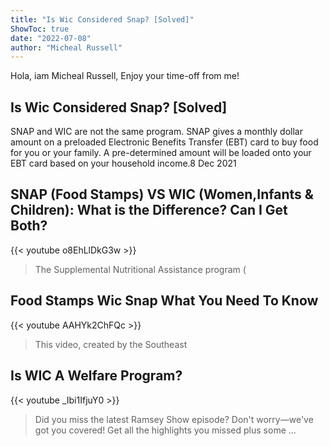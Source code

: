 ```yaml
---
title: "Is Wic Considered Snap? [Solved]"
ShowToc: true 
date: "2022-07-08"
author: "Micheal Russell" 
---
```


Hola, iam Micheal Russell, Enjoy your time-off from me!
## Is Wic Considered Snap? [Solved]
SNAP and WIC are not the same program. SNAP gives a monthly dollar amount on a preloaded Electronic Benefits Transfer (EBT) card to buy food for you or your family. A pre-determined amount will be loaded onto your EBT card based on your household income.8 Dec 2021

## SNAP (Food Stamps) VS WIC (Women,Infants & Children): What is the Difference? Can I Get Both?
{{< youtube o8EhLlDkG3w >}}
>The Supplemental Nutritional Assistance program (

## Food Stamps Wic Snap What You Need To Know
{{< youtube AAHYk2ChFQc >}}
>This video, created by the Southeast 

## Is WIC A Welfare Program?
{{< youtube _Ibi1IfjuY0 >}}
>Did you miss the latest Ramsey Show episode? Don't worry—we've got you covered! Get all the highlights you missed plus some ...


